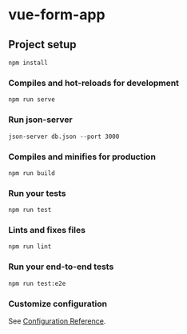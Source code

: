 # vue-form-app

## Project setup
```
npm install
```

### Compiles and hot-reloads for development
```
npm run serve
```

### Run json-server
```
json-server db.json --port 3000
```

### Compiles and minifies for production
```
npm run build
```

### Run your tests
```
npm run test
```

### Lints and fixes files
```
npm run lint
```

### Run your end-to-end tests
```
npm run test:e2e
```

### Customize configuration
See [Configuration Reference](https://cli.vuejs.org/config/).
